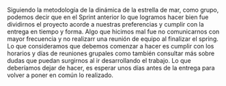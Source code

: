 Siguiendo la metodología de la dinámica de la estrella de mar, como grupo, podemos decir que en el Sprint anterior lo que logramos hacer bien fue dividirnos el proyecto acorde a nuestras preferencias y cumplir con la entrega en tiempo y forma.
Algo que hicimos mal fue no comunicarnos con mayor frecuencia y no realizarr una reunión de equipo al finalizar el spring. 
Lo que consideramos que debemos comenzar a hacer es cumplir con los horarios y días de reuniones grupales como también consultar más sobre dudas que puedan surgirnos al ir desarrollando el trabajo. 
Lo que deberíamos dejar de hacer, es esperar unos días antes de la entrega para volver a poner en común lo realizado. 
